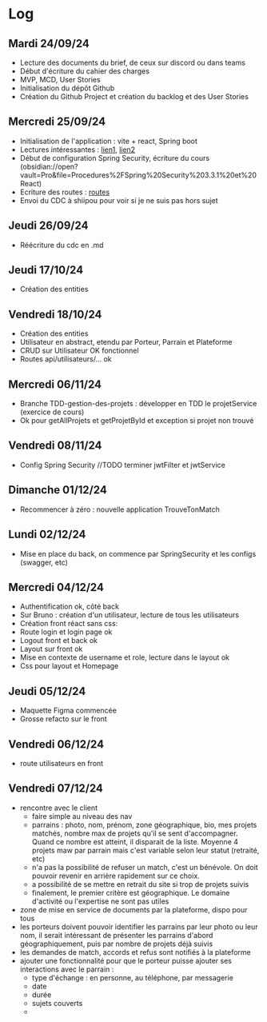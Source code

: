 # Log

## Mardi 24/09/24
- Lecture des documents du brief, de ceux sur discord ou dans teams
- Début d'écriture du cahier des charges
- MVP, MCD, User Stories
- Initialisation du dépôt Github
- Création du Github Project et création du backlog et des User Stories

## Mercredi 25/09/24
- Initialisation de l'application : vite + react, Spring boot
- Lectures intéressantes : [lien1](https://vectorlinux.com/spring-security-login-page-with-react/), [lien2](https://mossaabfrifita.github.io/docs/Spring%20Framework/spring)
- Début de configuration Spring Security, écriture du cours (obsidian://open?vault=Pro&file=Procedures%2FSpring%20Security%203.3.1%20et%20React)
- Ecriture des routes : [routes](../routes.md)
- Envoi du CDC à shiipou pour voir si je ne suis pas hors sujet

## Jeudi 26/09/24
- Réécriture du cdc en .md

## Jeudi 17/10/24
- Création des entities

## Vendredi 18/10/24
- Création des entities
- Utilisateur en abstract, etendu par Porteur, Parrain et Plateforme
- CRUD sur Utilisateur OK fonctionnel
- Routes api/utilisateurs/... ok

## Mercredi 06/11/24
- Branche TDD-gestion-des-projets : développer en TDD le projetService (exercice de cours)
- Ok pour getAllProjets et getProjetById et exception si projet non trouvé

## Vendredi 08/11/24
- Config Spring Security //TODO terminer jwtFilter et jwtService

## Dimanche 01/12/24
- Recommencer à zéro : nouvelle application TrouveTonMatch

## Lundi 02/12/24
- Mise en place du back, on commence par SpringSecurity et les configs (swagger, etc)

## Mercredi 04/12/24
- Authentification ok, côté back
- Sur Bruno : création d'un utilisateur, lecture de tous les utilisateurs
- Création front réact sans css: 
- Route login et login page ok
- Logout front et back ok
- Layout sur front ok
- Mise en contexte de username et role, lecture dans le layout ok
- Css pour layout et Homepage

## Jeudi 05/12/24
- Maquette Figma commencée
- Grosse refacto sur le front

## Vendredi 06/12/24
- route utilisateurs en front

## Vendredi 07/12/24
- rencontre avec le client
  - faire simple au niveau des nav
  - parrains : photo, nom, prénom, zone géographique, bio, mes projets matchés, nombre max de projets qu'il se sent d'accompagner. Quand ce nombre est atteint, il disparait de la liste. Moyenne 4 projets maw par parrain mais c'est variable selon leur statut (retraité, etc)
  - n'a pas la possibilité de refuser un match, c'est un bénévole. On doit pouvoir revenir en arrière rapidement sur ce choix.
  - a possibilité de se mettre en retrait du site si trop de projets suivis
  - finalement, le premier critère est géographique. Le domaine d'activité ou l'expertise ne sont pas utiles
- zone de mise en service de documents par la plateforme, dispo pour tous 
- les porteurs doivent pouvoir identifier les parrains par leur photo ou leur nom, il serait intéressant de présenter les parrains d'abord géographiquement, puis par nombre de projets déjà suivis
- les demandes de match, accords et refus sont notifiés à la plateforme
- ajouter une fonctionnalité pour que le porteur puisse ajouter ses interactions avec le parrain : 
  - type d'échange : en personne, au téléphone, par messagerie
  - date
  - durée
  - sujets couverts
  - 


